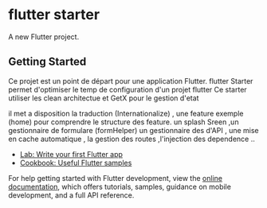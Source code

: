 # flutter starter

A new Flutter project.

## Getting Started

Ce projet est un point de départ pour une application Flutter.
flutter Starter permet d'optimiser le temp de configuration d'un projet flutter 
Ce starter utiliser les clean architectue et GetX pour le gestion d'etat 

il met a disposition la traduction (Internationalize) , une feature  exemple (home)
pour comprendre le structure des feature. un splash Sreen ,un gestionnaire de formulare (formHelper)
un gestionnaire des d'API , une mise en cache automatique , la gestion des routes ,l'injection des dependence .. 


- [Lab: Write your first Flutter app](https://docs.flutter.dev/get-started/codelab)
- [Cookbook: Useful Flutter samples](https://docs.flutter.dev/cookbook)

For help getting started with Flutter development, view the
[online documentation](https://docs.flutter.dev/), which offers tutorials,
samples, guidance on mobile development, and a full API reference.
